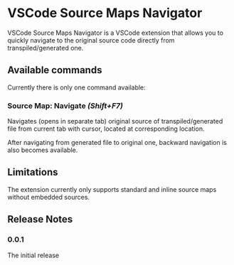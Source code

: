 # VSCode Source Maps Navigator

VSCode Source Maps Navigator is a VSCode extension that allows you to quickly navigate to the original source code directly from transpiled/generated one.

## Available commands

Currently there is only one command available:

### **Source Map: Navigate _(Shift+F7)_**

Navigates (opens in separate tab) original source of transpiled/generated file from current tab with cursor, located at corresponding location.

After navigating from generated file to original one, backward navigation is also becomes available.

## Limitations

The extension currently only supports standard and inline source maps without embedded sources.

## Release Notes

### 0.0.1

The initial release
